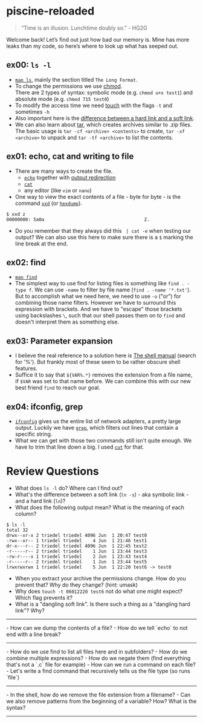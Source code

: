 # piscine-reloaded
> “Time is an illusion. Lunchtime doubly so.” - HG2G

Welcome back! Let’s find out just how bad our memory is. Mine has more leaks than my code, so here’s where to look up what has seeped out.

## ex00: `ls -l`
- [`man ls`][1], mainly the section titled `The Long Format`.
- To change the permissions we use [chmod][2].<br>
  There are 2 types of syntax: symbolic mode (e.g. `chmod u+x test1`) and absolute mode (e.g. `chmod 715 test0`)
- To modify the access time we need [touch][3] with the flags `-t` and sometimes `-h`
- Also important here is the [difference between a hard link and a soft link][4].
- We can also learn about [tar][5], which creates archives similar to .zip files.<br>
  The basic usage is `tar -cf <archive> <contents>` to create, `tar -xf <archive>` to unpack and `tar -tf <archive>` to list the contents.

## ex01: echo, cat and writing to file
- There are many ways to create the file.
  - [`echo`][23] together with [output redirection][10]
  - [`cat`][22]
  - any editor (like `vim` or `nano`)
- One way to view the exact contents of a file - byte for byte - is the command [`xxd`][20] (or [`hexdump`][21]).
```
$ xxd z
00000000: 5a0a                                     Z.
```
- Do you remember that they always did this ` | cat -e` when testing our output? We can also use this here to make sure there is a `$` marking the line break at the end.

## ex02: find
- [`man find`][30]
- The simplest way to use find for listing files is something like `find . -type f`. We can use `-name` to filter by file name (`find . -name '*.txt'`). But to accomplish what we need here, we need to use `-o` ("or") for combining those name filters. However we have to surround this expression with brackets. And we have to "escape" those brackets using backslashes `\`, such that our shell passes them on to `find` and doesn't interpret them as something else.

## ex03: Parameter expansion
- I believe the real reference to a solution here is [The shell manual][31] (search for '%'). But frankly most of these seem to be rather obscure shell features.
- Suffice it to say that `${VAR%.*}` removes the extension from a file name, if `$VAR` was set to that name before. We can combine this with our new best friend `find` to reach our goal.

## ex04: ifconfig, grep
- [`ifconfig`][40] gives us the entire list of network adapters, a pretty large output. Luckily we have [`grep`][41], which filters out lines that contain a specific string.
- What we can get with those two commands still isn't quite enough. We have to trim that line down a big. I used [`cut`][42] for that.

# Review Questions
- What does `ls -l` do? Where can I find out?
- What's the difference between a soft link (`ln -s`) - aka symbolic link - and a hard link (`ln`)?
- What does the following output mean? What is the meaning of each column?
```
$ ls -l
total 32
drwx--xr-x 2 triedel triedel 4096 Jun  1 20:47 test0
-rwx--xr-- 1 triedel triedel    4 Jun  1 21:46 test1
dr-x---r-- 2 triedel triedel 4096 Jun  1 22:45 test2
-r-----r-- 2 triedel triedel    1 Jun  1 23:44 test3
-rw-r----x 1 triedel triedel    2 Jun  1 23:43 test4
-r-----r-- 2 triedel triedel    1 Jun  1 23:44 test5
lrwxrwxrwx 1 triedel triedel    5 Jun  1 22:20 test6 -> test0
```
- When you extract your archive the permissions change. How do you prevent that? Why do they change? (hint: umask)
- Why does `touch -t 06012220 test6` not do what one might expect? Which flag prevents it?
- What is a "dangling soft link". Is there such a thing as a "dangling hard link"? Why?
<hr id="ex01">
- How can we dump the contents of a file?
- How do we tell `echo` to not end with a line break?
<hr id="ex02">
- How do we use find to list all files here and in subfolders?
- How do we combine multiple expressions?
- How do we negate them (find everything that's not a `.c` file for example)
- How can we run a command on each file?
- Let's write a find command that recursively tells us the file type (so runs `file`)
<hr id="ex03">
- In the shell, how do we remove the file extension from a filename?
- Can we also remove patterns from the beginning of a variable? How? What is the syntax?
<hr id="ex04">

[1]: https://man.freebsd.org/cgi/man.cgi?ls
[2]: https://man.freebsd.org/cgi/man.cgi?chmod
[2]: https://man.freebsd.org/cgi/man.cgi?chmod
[3]: https://man.freebsd.org/cgi/man.cgi?touch
[4]: https://www.redhat.com/sysadmin/linking-linux-explained
[5]: https://man.freebsd.org/cgi/man.cgi?tar

[10]: https://www.gnu.org/software/bash/manual/html_node/Redirections.html

[20]: https://man.freebsd.org/cgi/man.cgi?xxd
[21]: https://man.freebsd.org/cgi/man.cgi?hexdump
[22]: https://man.freebsd.org/cgi/man.cgi?cat
[23]: https://man.freebsd.org/cgi/man.cgi?echo
[30]: https://man.freebsd.org/cgi/man.cgi?find
[31]: https://www.gnu.org/software/bash/manual/html_node/Shell-Parameter-Expansion.html
[40]: https://man.freebsd.org/cgi/man.cgi?ifconfig
[41]: https://man.freebsd.org/cgi/man.cgi?grep
[42]: https://man.freebsd.org/cgi/man.cgi?cut
